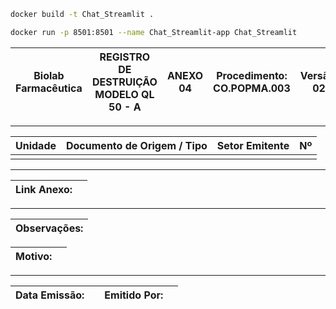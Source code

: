 ```bash
docker build -t Chat_Streamlit .
```

```bash
docker run -p 8501:8501 --name Chat_Streamlit-app Chat_Streamlit

```






 




|Biolab Farmacêutica|**REGISTRO DE DESTRUIÇÃO MODELO QL 50 - A**  | **ANEXO 04**  |**Procedimento:** CO.POPMA.003 |**Versão:** 02|
|-------------------|---------------------------------------------|---------------|-------------------------------|--------------|
---

| Unidade | Documento de Origem / Tipo | Setor Emitente | Nº |
|---------|-----------------------------|----------------|---|
|         |                             |                |   |

---

| **Link Anexo:**  |                                         |
|------------------|-----------------------------------------|
 

---

| **Observações:**                                          |
|-----------------------------------------------------------|

 
| **Motivo:** |                                         |
|------------ |-----------------------------------------|

---

| **Data Emissão:** |              | **Emitido Por:** |                         |
|-------------------|--------------|------------------|-------------------------|



